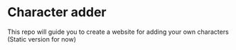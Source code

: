 # Character adder
 This repo will guide you to create a website for adding your own characters
(Static version for now)
